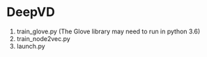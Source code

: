 # DeepVD

1. train_glove.py (The Glove library may need to run in python 3.6)
2. train_node2vec.py 
3. launch.py
